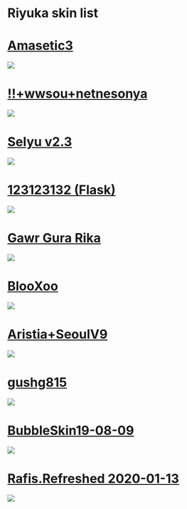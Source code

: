 # Riyuka skin list

# [Amasetic3](https://drive.google.com/file/d/1SdJUN5jDvEgmRC68NpAUuJt4VSr92hAq/view)
![](https://cdn.discordapp.com/attachments/715147940208967731/788146410125787146/screenshot1005.jpg)


# [!!+wwsou+netnesonya](https://drive.google.com/file/d/1EckKjcRz2UqxkI-h0lAuIYwxeGf6JCJB/view?usp=drivesdk)
![](https://i.imgur.com/mIxfLCZ.png)

# [Selyu v2.3](https://www.mediafire.com/file/r2nmj480hicez9k/-_Selyu_v2.3.osk/file)
![](https://cdn.discordapp.com/attachments/715147940208967731/784873344172294184/1537800305_znikfll.png)

# [123123132 (Flask)](https://puu.sh/z8s1h/314c8252cd.osk)
![](https://cdn.discordapp.com/attachments/715147940208967731/783013582580613220/screenshot946.jpg)

# [Gawr Gura Rika](https://cdn.discordapp.com/attachments/561364979731791882/781530955781242900/-Gawr_Gura-Fix_Rika.osk)
![](https://cdn.discordapp.com/attachments/715147940208967731/781540466536742962/screenshot931.jpg)

# [BlooXoo](https://drive.google.com/file/d/1lZMnvuDsW1U7gi57fnq7vZ7dU-aEP4WU/view?usp=drivesdk)
![](https://cdn.discordapp.com/attachments/715147940208967731/779023669301084180/68747470733a2f2f692e696d6775722e636f6d2f5130556a646f4f2e6a7067.png)

# [Aristia+SeoulV9](http://www.mediafire.com/file/mzuxvtz9cot6u6u/Aristia(Edit)+SeoulV9.osk/file)
![](https://cdn.discordapp.com/attachments/715147940208967731/779024148588265502/screenshot924.jpg)

# [gushg815](https://www.mediafire.com/file/2seh7xezop5dwpu/-_%2523gushg815.osk/file)
![](https://cdn.discordapp.com/attachments/715147940208967731/779026052123066439/screenshot925.jpg)

# [BubbleSkin19-08-09](https://www.mediafire.com/file/yzl7bg7wp36ll78/BubbleSkin19-08-09.osk/file)
![](https://cdn.discordapp.com/attachments/715147940208967731/779026384898752601/1572336270_3.png)

# [Rafis.Refreshed 2020-01-13](https://www.mediafire.com/file/3e97e0664nr6eje/Rafis.Refreshed_2020-01-13.osk/file)
![](https://cdn.discordapp.com/attachments/715147940208967731/779026793192620072/1580460695_3.png)
